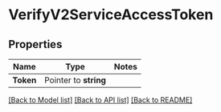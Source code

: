 # VerifyV2ServiceAccessToken

## Properties
Name | Type | Notes
------------ | ------------- | -------------
**Token** | Pointer to **string** | 

[[Back to Model list]](../README.md#documentation-for-models) [[Back to API list]](../README.md#documentation-for-api-endpoints) [[Back to README]](../README.md)


